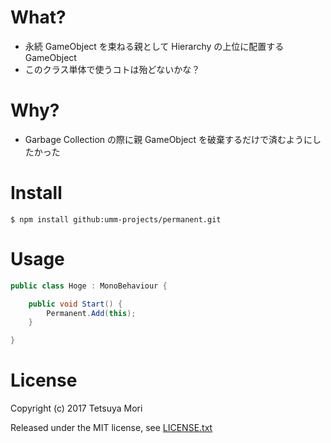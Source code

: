 # What?

* 永続 GameObject を束ねる親として Hierarchy の上位に配置する GameObject
* このクラス単体で使うコトは殆どないかな？

# Why?

* Garbage Collection の際に親 GameObject を破棄するだけで済むようにしたかった

# Install

```shell
$ npm install github:umm-projects/permanent.git
```

# Usage

```csharp
public class Hoge : MonoBehaviour {

    public void Start() {
        Permanent.Add(this);
    }

}
```

# License

Copyright (c) 2017 Tetsuya Mori

Released under the MIT license, see [LICENSE.txt](LICENSE.txt)

